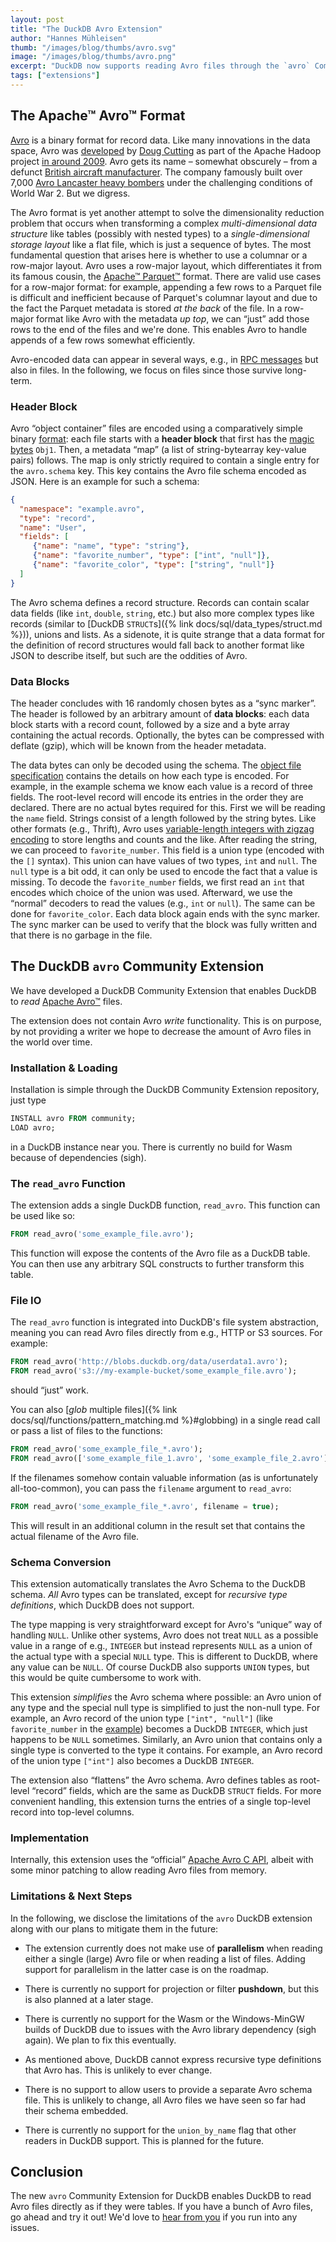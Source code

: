 ```yaml
---
layout: post
title: "The DuckDB Avro Extension"
author: "Hannes Mühleisen"
thumb: "/images/blog/thumbs/avro.svg"
image: "/images/blog/thumbs/avro.png"
excerpt: "DuckDB now supports reading Avro files through the `avro` Community Extension."
tags: ["extensions"]
---
```


## The Apache™ Avro™ Format

[Avro](https://avro.apache.org) is a binary format for record data. Like many innovations in the data space, Avro was [developed](https://vimeo.com/7362534) by [Doug Cutting](https://en.wikipedia.org/wiki/Doug_Cutting) as part of the Apache Hadoop project [in around 2009](https://github.com/apache/hadoop/commit/8296413d4988c08343014c6808a30e9d5e441bfc). Avro gets its name – somewhat obscurely – from a defunct [British aircraft manufacturer](https://en.wikipedia.org/wiki/Avro). The company famously built over 7,000 [Avro Lancaster heavy bombers](https://en.wikipedia.org/wiki/Avro_Lancaster) under the challenging conditions of World War 2. But we digress.

The Avro format is yet another attempt to solve the dimensionality reduction problem that occurs when transforming a complex *multi-dimensional data structure* like tables (possibly with nested types) to a *single-dimensional storage layout* like a flat file, which is just a sequence of bytes. The most fundamental question that arises here is whether to use a columnar or a row-major layout. Avro uses a row-major layout, which differentiates it from its famous cousin, the [Apache™ Parquet™](https://parquet.apache.org) format. There are valid use cases for a row-major format: for example, appending a few rows to a Parquet file is difficult and inefficient because of Parquet's columnar layout and due to the fact the Parquet metadata is stored *at the back* of the file. In a row-major format like Avro with the metadata *up top*, we can “just” add those rows to the end of the files and we're done. This enables Avro to handle appends of a few rows somewhat efficiently.

Avro-encoded data can appear in several ways, e.g., in [RPC messages](https://en.wikipedia.org/wiki/Remote_procedure_call) but also in files. In the following, we focus on files since those survive long-term.

### Header Block

Avro “object container” files are encoded using a comparatively simple binary [format](https://avro.apache.org/docs/++version++/specification/#object-container-files): each file starts with a **header block** that first has the [magic bytes](https://en.wikipedia.org/wiki/List_of_file_signatures) `Obj1`. Then, a metadata “map” (a list of string-bytearray key-value pairs) follows. The map is only strictly required to contain a single entry for the `avro.schema` key. This key contains the Avro file schema encoded as JSON. Here is an example for such a schema:

```json
{
  "namespace": "example.avro",
  "type": "record",
  "name": "User",
  "fields": [
     {"name": "name", "type": "string"},
     {"name": "favorite_number", "type": ["int", "null"]},
     {"name": "favorite_color", "type": ["string", "null"]}
  ]
}
```

The Avro schema defines a record structure. Records can contain scalar data fields (like `int`, `double`, `string`, etc.) but also more complex types like records (similar to [DuckDB `STRUCT`s]({% link docs/sql/data_types/struct.md %})), unions and lists. As a sidenote, it is quite strange that a data format for the definition of record structures would fall back to another format like JSON to describe itself, but such are the oddities of Avro.

### Data Blocks

The header concludes with 16 randomly chosen bytes as a “sync marker”. The header is followed by an arbitrary amount of **data blocks**: each data block starts with a record count, followed by a size and a byte array containing the actual records. Optionally, the bytes can be compressed with deflate (gzip), which will be known from the header metadata.

The data bytes can only be decoded using the schema. The [object file specification](https://avro.apache.org/docs/++version++/specification/#object-container-files) contains the details on how each type is encoded. For example, in the example schema we know each value is a record of three fields. The root-level record will encode its entries in the order they are declared. There are no actual bytes required for this. First we will be reading the `name` field. Strings consist of a length followed by the string bytes. Like other formats (e.g., Thrift), Avro uses [variable-length integers with zigzag encoding](https://en.wikipedia.org/wiki/Variable-length_quantity#Zigzag_encoding) to store lengths and counts and the like. After reading the string, we can proceed to `favorite_number`. This field is a union type (encoded with the `[]` syntax). This union can have values of two types, `int` and `null`. The `null` type is a bit odd, it can only be used to encode the fact that a value is missing. To decode the `favorite_number` fields, we first read an `int` that encodes which choice of the union was used. Afterward, we use the “normal” decoders to read the values (e.g., `int` or `null`). The same can be done for `favorite_color`. Each data block again ends with the sync marker. The sync marker can be used to verify that the block was fully written and that there is no garbage in the file.

## The DuckDB `avro` Community Extension

We have developed a DuckDB Community Extension that enables DuckDB to *read* [Apache Avro™](https://avro.apache.org) files.

The extension does not contain Avro *write* functionality. This is on purpose, by not providing a writer we hope to decrease the amount of Avro files in the world over time.

### Installation & Loading

Installation is simple through the DuckDB Community Extension repository, just type

```sql
INSTALL avro FROM community;
LOAD avro;
```

in a DuckDB instance near you. There is currently no build for Wasm because of dependencies (sigh).

### The `read_avro` Function

The extension adds a single DuckDB function, `read_avro`. This function can be used like so:

```sql
FROM read_avro('some_example_file.avro');
```

This function will expose the contents of the Avro file as a DuckDB table. You can then use any arbitrary SQL constructs to further transform this table.

### File IO

The `read_avro` function is integrated into DuckDB's file system abstraction, meaning you can read Avro files directly from e.g., HTTP or S3 sources. For example:

```sql
FROM read_avro('http://blobs.duckdb.org/data/userdata1.avro');
FROM read_avro('s3://my-example-bucket/some_example_file.avro');
```

should “just” work.

You can also [*glob* multiple files]({% link docs/sql/functions/pattern_matching.md %}#globbing) in a single read call or pass a list of files to the functions:

```sql
FROM read_avro('some_example_file_*.avro');
FROM read_avro(['some_example_file_1.avro', 'some_example_file_2.avro']);
```

If the filenames somehow contain valuable information (as is unfortunately all-too-common), you can pass the `filename` argument to `read_avro`:

```sql
FROM read_avro('some_example_file_*.avro', filename = true);
```

This will result in an additional column in the result set that contains the actual filename of the Avro file.

### Schema Conversion

This extension automatically translates the Avro Schema to the DuckDB schema. *All* Avro types can be translated, except for *recursive type definitions*, which DuckDB does not support.

The type mapping is very straightforward except for Avro's “unique” way of handling `NULL`. Unlike other systems, Avro does not treat `NULL` as a possible value in a range of e.g., `INTEGER` but instead represents `NULL` as a union of the actual type with a special `NULL` type. This is different to DuckDB, where any value can be `NULL`. Of course DuckDB also supports `UNION` types, but this would be quite cumbersome to work with.

This extension *simplifies* the Avro schema where possible: an Avro union of any type and the special null type is simplified to just the non-null type. For example, an Avro record of the union type `["int", "null"]` (like `favorite_number` in the [example](#header-block)) becomes a DuckDB `INTEGER`, which just happens to be `NULL` sometimes. Similarly, an Avro union that contains only a single type is converted to the type it contains. For example, an Avro record of the union type `["int"]` also becomes a DuckDB `INTEGER`.

The extension also “flattens” the Avro schema. Avro defines tables as root-level “record” fields, which are the same as DuckDB `STRUCT` fields. For more convenient handling, this extension turns the entries of a single top-level record into top-level columns.

### Implementation

Internally, this extension uses the “official” [Apache Avro C API](https://avro.apache.org/docs/++version++/api/c/), albeit with some minor patching to allow reading Avro files from memory.

### Limitations & Next Steps

In the following, we disclose the limitations of the `avro` DuckDB extension along with our plans to mitigate them in the future:

* The extension currently does not make use of **parallelism** when reading either a single (large) Avro file or when reading a list of files. Adding support for parallelism in the latter case is on the roadmap.

* There is currently no support for projection or filter **pushdown**, but this is also planned at a later stage.

* There is currently no support for the Wasm or the Windows-MinGW builds of DuckDB due to issues with the Avro library dependency (sigh again). We plan to fix this eventually.

* As mentioned above, DuckDB cannot express recursive type definitions that Avro has. This is unlikely to ever change.

* There is no support to allow users to provide a separate Avro schema file. This is unlikely to change, all Avro files we have seen so far had their schema embedded.

* There is currently no support for the `union_by_name` flag that other readers in DuckDB support. This is planned for the future.

## Conclusion

The new `avro` Community Extension for DuckDB enables DuckDB to read Avro files directly as if they were tables. If you have a bunch of Avro files, go ahead and try it out! We'd love to [hear from you](https://github.com/hannes/duckdb_avro/issues) if you run into any issues.
